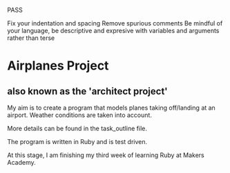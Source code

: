 PASS

Fix your indentation and spacing
Remove spurious comments
Be mindful of your language, be descriptive and expresive with variables and arguments rather than terse

Airplanes Project
==============

also known as the 'architect project'
---

My aim is to create a program that models planes taking off/landing at an airport. Weather conditions are taken into account.

More details can be found in the task_outline file.

The program is written in Ruby and is test driven.

At this stage, I am finishing my third week of learning Ruby at Makers Academy.


